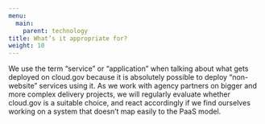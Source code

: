 ```yaml
---
menu:
  main:
    parent: technology
title: What’s it appropriate for?
weight: 10
---
```


We use the term “service” or “application” when talking about what gets deployed on cloud.gov because it is absolutely possible to deploy “non-website” services using it. As we work with agency partners on bigger and more complex delivery projects, we will regularly evaluate whether cloud.gov is a suitable choice, and react accordingly if we find ourselves working on a system that doesn’t map easily to the PaaS model.
